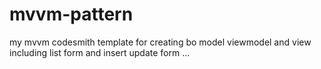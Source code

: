 # mvvm-pattern
my mvvm codesmith template for creating bo model viewmodel and view including list form and insert update form ...
